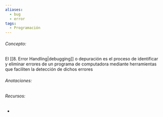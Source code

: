 ```yaml
---
aliases:
  - bug
  - error
tags:
  - Programación
---
```

###### Concepto:

El [[8. Error Handling|debugging]] o depuración es el proceso de identificar y eliminar errores de un programa de computadora mediante herramientas que faciliten la detección de dichos errores

###### Anotaciones:

> 

###### Recursos:

- 